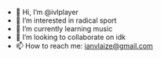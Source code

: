 - 👋 Hi, I’m @ivlplayer
- 👀 I’m interested in radical sport
- 🌱 I’m currently learning music
- 💞️ I’m looking to collaborate on idk
- 📫 How to reach me: ianvlaize@gmail.com

<!---
ivlplayer/ivlplayer is a ✨ special ✨ repository because its `README.md` (this file) appears on your GitHub profile.
You can click the Preview link to take a look at your changes.
--->
